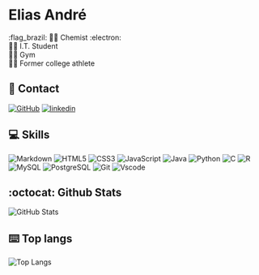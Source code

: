 
# Elias André

:flag_brazil:
👨‍🔬 Chemist :electron: \
👨‍💻 I.T. Student \
🏋️‍♂️ Gym \
🏃‍♂️ Former college athlete




## 📲 Contact
[![GitHub](https://img.shields.io/badge/GitHub-100000?style=for-the-badge&logo=github&logoColor=white)](https://github.com/Elias-Andre) 
[![linkedin](https://img.shields.io/badge/linkedin-0A66C2?style=for-the-badge&logo=linkedin&logoColor=white)](https://www.linkedin.com/in/elias-andre/)



## 💻 Skills
![Markdown](https://img.shields.io/badge/Markdown-000?style=for-the-badge&logo=markdown)
![HTML5](https://img.shields.io/badge/HTML5-E34F26?style=for-the-badge&logo=html5&logoColor=white)
![CSS3](https://img.shields.io/badge/CSS3-1572B6?style=for-the-badge&logo=css3&logoColor=white)
![JavaScript](https://img.shields.io/badge/JavaScript-F7DF1E?style=for-the-badge&logo=javascript&logoColor=black)
![Java](https://img.shields.io/badge/java-%23ED8B00.svg?style=for-the-badge&logo=openjdk&logoColor=white)
![Python](https://img.shields.io/badge/python-3670A0?style=for-the-badge&logo=python&logoColor=ffdd54)
![C](https://img.shields.io/badge/C-00599C?style=for-the-badge&logo=c&logoColor=white)
![R](https://img.shields.io/badge/R-276DC3?style=for-the-badge&logo=r&logoColor=white)
![MySQL](https://img.shields.io/badge/MySQL-00000F?style=for-the-badge&logo=mysql&logoColor=white)
![PostgreSQL](https://img.shields.io/badge/PostgreSQL-000?style=for-the-badge&logo=postgresql)
![Git](https://img.shields.io/badge/GIT-E44C30?style=for-the-badge&logo=git&logoColor=white)
![Vscode](https://img.shields.io/badge/Vscode-007ACC?style=for-the-badge&logo=visual-studio-code&logoColor=white)

## :octocat: Github Stats
![GitHub Stats](https://github-readme-stats.vercel.app/api?username=Elias-Andre&theme=transparent&bg_color=000&border_color=30A3DC&show_icons=true&icon_color=30A3DC&title_color=E94D5F&text_color=FFF&hide_title=true&hide=stars)


## ⌨️ Top langs 
![Top Langs](https://github-readme-stats-git-masterrstaa-rickstaa.vercel.app/api/top-langs/?username=Elias-Andre&layout=compact&bg_color=000&border_color=30A3DC&title_color=E94D5F&text_color=FFF)
